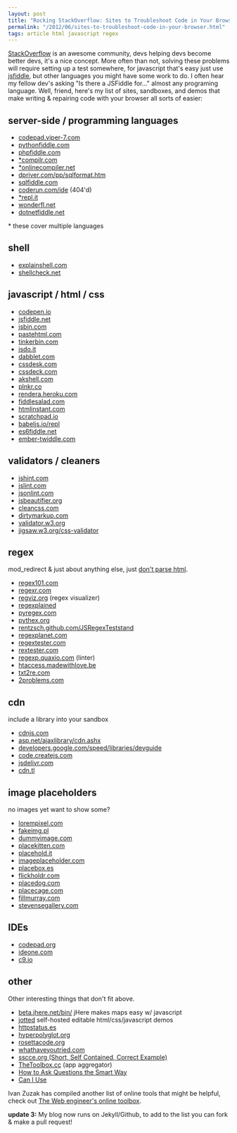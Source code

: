 ```yaml
---
layout: post
title: "Rocking StackOverflow: Sites to Troubleshoot Code in Your Browser"
permalink: "/2012/06/sites-to-troubleshoot-code-in-your-browser.html"
tags: article html javascript regex
---
```


[StackOverflow](http://stackoverflow.com/) is an awesome community, devs helping devs become better devs, it's a nice concept.
More often than not, solving these problems will require setting up a test somewhere, for javascript that's easy
just use [jsfiddle](http://jsfiddle.net/), but other languages you might have
some work to do. I often hear my fellow dev's asking "Is there a JSFiddle for&hellip;"
almost any programing language. Well, friend, here's my list of sites, sandboxes, and demos
that make writing &amp; repairing code with your browser all sorts of easier<!--more-->:


## server-side / programming languages

* [codepad.viper-7.com](http://codepad.viper-7.com/)
* [pythonfiddle.com](http://pythonfiddle.com/)
* [phpfiddle.com](http://phpfiddle.com/)
* [\*compilr.com](http://compilr.com/)
* [\*onlinecompiler.net](http://www.onlinecompiler.net/)
* [dpriver.com/pp/sqlformat.htm](http://www.dpriver.com/pp/sqlformat.htm)
* [sqlfiddle.com](http://sqlfiddle.com/)
* [coderun.com/ide](http://www.coderun.com/ide/) (404'd)
* [\*repl.it](http://repl.it/)
* [wonderfl.net](http://wonderfl.net/)
* [dotnetfiddle.net](http://dotnetfiddle.net/)

\* these cover multiple languages

## shell
* [explainshell.com](http://explainshell.com)
* [shellcheck.net](http://shellcheck.net)

## javascript / html / css

* [codepen.io](http://codepen.io/)
* [jsfiddle.net](http://jsfiddle.net/)
* [jsbin.com](http://jsbin.com/)
* [pastehtml.com](http://pastehtml.com/)
* [tinkerbin.com](http://tinkerbin.com/)
* [jsdo.it](http://jsdo.it/)
* [dabblet.com](http://dabblet.com/)
* [cssdesk.com](http://cssdesk.com/)
* [cssdeck.com](http://cssdeck.com/)
* [akshell.com](http://www.akshell.com/)
* [plnkr.co](http://plnkr.co/)
* [rendera.heroku.com](http://rendera.heroku.com/)
* [fiddlesalad.com](http://fiddlesalad.com/)
* [htmlinstant.com](http://www.htmlinstant.com/)
* [scratchpad.io](http://scratchpad.io/)
* [babeljs.io/repl](https://babeljs.io/repl/)
* [es6fiddle.net](http://es6fiddle.net)
* [ember-twiddle.com](https://ember-twiddle.com/)

## validators / cleaners

* [jshint.com](http://jshint.com/)
* [jslint.com](http://jslint.com/)
* [jsonlint.com](http://jsonlint.com/)
* [jsbeautifier.org](http://jsbeautifier.org/)
* [cleancss.com](http://cleancss.com/)
* [dirtymarkup.com](http://www.dirtymarkup.com/)
* [validator.w3.org](http://validator.w3.org/)
* [jigsaw.w3.org/css-validator](http://jigsaw.w3.org/css-validator/)

## regex
mod_redirect &amp; just about anything else, just [don't parse html](http://stackoverflow.com/a/1732454/276250).

* [regex101.com](http://regex101.com)
* [regexr.com](http://regexr.com/)
* [regviz.org](http://regviz.org/) (regex visualizer)
* [regexplained](https://leaverou.github.io/regexplained/)
* [pyregex.com](http://pyregex.com/)
* [pythex.org](http://pythex.org/)
* [rentzsch.github.com/JSRegexTeststand](http://rentzsch.github.com/JSRegexTeststand/)
* [regexplanet.com](http://www.regexplanet.com/)
* [regextester.com](http://www.regextester.com/)
* [rextester.com](http://rextester.com/)
* [regexp.quaxio.com](http://regexp.quaxio.com/) (linter)
* [htaccess.madewithlove.be](http://htaccess.madewithlove.be/)
* [txt2re.com](http://www.txt2re.com/)
* [2problems.com](http://2problems.com/)

## cdn
include a library into your sandbox

* [cdnjs.com](http://cdnjs.com/)
* [asp.net/ajaxlibrary/cdn.ashx](http://www.asp.net/ajaxlibrary/cdn.ashx)
* [developers.google.com/speed/libraries/devguide](http://developers.google.com/speed/libraries/devguide)
* [code.createjs.com](http://code.createjs.com/)
* [jsdelivr.com](http://www.jsdelivr.com/)
* [cdn.tl](http://www.cdn.tl/)

## image placeholders
no images yet want to show some?

* [lorempixel.com](http://lorempixel.com/)
* [fakeimg.pl](http://fakeimg.pl/)
* [dummyimage.com](http://dummyimage.com/)
* [placekitten.com](http://placekitten.com/)
* [placehold.it](http://placehold.it/)
* [imageplaceholder.com](http://imageplaceholder.com/)
* [placebox.es](http://placebox.es/)
* [flickholdr.com](http://flickholdr.com/)
* [placedog.com](http://placedog.com/)
* [placecage.com](http://www.placecage.com/)
* [fillmurray.com](http://www.fillmurray.com/)
* [stevensegallery.com](http://www.stevensegallery.com/)

## IDEs

* [codepad.org](http://codepad.org/)
* [ideone.com](http://ideone.com/)
* [c9.io](http://c9.io/)


## other
Other interesting things that don't fit above.

* [beta.jhere.net/bin/](http://beta.jhere.net/bin/) jHere makes maps easy w/ javascript
* [jotted](https://github.com/ghinda/jotted) self-hosted editable html/css/javascript demos
* [httpstatus.es](http://httpstatus.es/)
* [hyperpolyglot.org](http://hyperpolyglot.org/)
* [rosettacode.org](http://rosettacode.org/)
* [whathaveyoutried.com](http://whathaveyoutried.com)
* [sscce.org (Short, Self Contained, Correct Example)](http://sscce.org/)
* [TheToolbox.cc](http://thetoolbox.cc/) (app aggregator)
* [How to Ask Questions the Smart Way](http://catb.org/~esr/faqs/smart-questions.html)
* [Can I Use](http://caniuse.com)



Ivan Zuzak has compiled another list of online tools that might be helpful, check out [The Web engineer's online toolbox](http://ivanzuzak.info/2012/11/18/the-web-engineers-online-toolbox.html).

**update 3:** My blog now runs on Jekyll/Github, to add to the list you can fork &amp; make a pull request!

